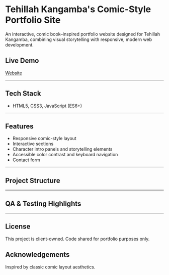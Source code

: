 # Tehillah Kangamba's Comic-Style Portfolio Site

An interactive, comic book–inspired portfolio website designed for Tehillah Kangamba, combining visual storytelling with responsive, modern web development.

## Live Demo

[Website](https://tehillahkangamba.com/)

---

## Tech Stack

- HTML5, CSS3, JavaScript (ES6+)

---

## Features

- Responsive comic-style layout
- Interactive sections
- Character intro panels and storytelling elements
- Accessible color contrast and keyboard navigation
- Contact form 

---

## Project Structure


---

## QA & Testing Highlights


---

## License
This project is client-owned. Code shared for portfolio purposes only.

## Acknowledgements
Inspired by classic comic layout aesthetics.
